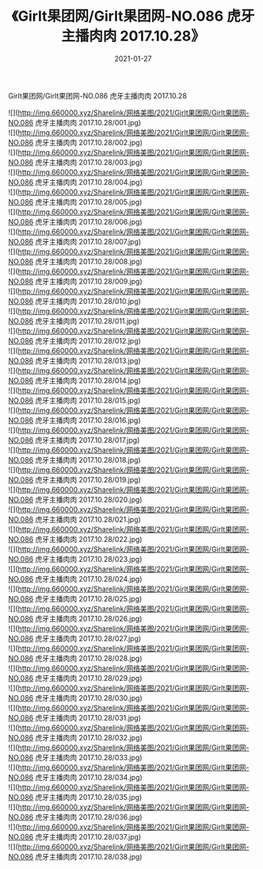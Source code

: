﻿---
layout: post
title:  《Girlt果团网/Girlt果团网-NO.086 虎牙主播肉肉 2017.10.28》
date:   2021-01-27
img: http://img.660000.xyz/Sharelink/网络美图/2021/Girlt果团网/Girlt果团网-NO.086 虎牙主播肉肉 2017.10.28/000.jpg
categories: [美女, 清纯, 唯美]
---

Girlt果团网/Girlt果团网-NO.086 虎牙主播肉肉 2017.10.28

 ![](http://img.660000.xyz/Sharelink/网络美图/2021/Girlt果团网/Girlt果团网-NO.086 虎牙主播肉肉 2017.10.28/001.jpg) <br>![](http://img.660000.xyz/Sharelink/网络美图/2021/Girlt果团网/Girlt果团网-NO.086 虎牙主播肉肉 2017.10.28/002.jpg) <br>![](http://img.660000.xyz/Sharelink/网络美图/2021/Girlt果团网/Girlt果团网-NO.086 虎牙主播肉肉 2017.10.28/003.jpg) <br>![](http://img.660000.xyz/Sharelink/网络美图/2021/Girlt果团网/Girlt果团网-NO.086 虎牙主播肉肉 2017.10.28/004.jpg) <br>![](http://img.660000.xyz/Sharelink/网络美图/2021/Girlt果团网/Girlt果团网-NO.086 虎牙主播肉肉 2017.10.28/005.jpg) <br>![](http://img.660000.xyz/Sharelink/网络美图/2021/Girlt果团网/Girlt果团网-NO.086 虎牙主播肉肉 2017.10.28/006.jpg) <br>![](http://img.660000.xyz/Sharelink/网络美图/2021/Girlt果团网/Girlt果团网-NO.086 虎牙主播肉肉 2017.10.28/007.jpg) <br>![](http://img.660000.xyz/Sharelink/网络美图/2021/Girlt果团网/Girlt果团网-NO.086 虎牙主播肉肉 2017.10.28/008.jpg) <br>![](http://img.660000.xyz/Sharelink/网络美图/2021/Girlt果团网/Girlt果团网-NO.086 虎牙主播肉肉 2017.10.28/009.jpg) <br>![](http://img.660000.xyz/Sharelink/网络美图/2021/Girlt果团网/Girlt果团网-NO.086 虎牙主播肉肉 2017.10.28/010.jpg) <br>![](http://img.660000.xyz/Sharelink/网络美图/2021/Girlt果团网/Girlt果团网-NO.086 虎牙主播肉肉 2017.10.28/011.jpg) <br>![](http://img.660000.xyz/Sharelink/网络美图/2021/Girlt果团网/Girlt果团网-NO.086 虎牙主播肉肉 2017.10.28/012.jpg) <br>![](http://img.660000.xyz/Sharelink/网络美图/2021/Girlt果团网/Girlt果团网-NO.086 虎牙主播肉肉 2017.10.28/013.jpg) <br>![](http://img.660000.xyz/Sharelink/网络美图/2021/Girlt果团网/Girlt果团网-NO.086 虎牙主播肉肉 2017.10.28/014.jpg) <br>![](http://img.660000.xyz/Sharelink/网络美图/2021/Girlt果团网/Girlt果团网-NO.086 虎牙主播肉肉 2017.10.28/015.jpg) <br>![](http://img.660000.xyz/Sharelink/网络美图/2021/Girlt果团网/Girlt果团网-NO.086 虎牙主播肉肉 2017.10.28/016.jpg) <br>![](http://img.660000.xyz/Sharelink/网络美图/2021/Girlt果团网/Girlt果团网-NO.086 虎牙主播肉肉 2017.10.28/017.jpg) <br>![](http://img.660000.xyz/Sharelink/网络美图/2021/Girlt果团网/Girlt果团网-NO.086 虎牙主播肉肉 2017.10.28/018.jpg) <br>![](http://img.660000.xyz/Sharelink/网络美图/2021/Girlt果团网/Girlt果团网-NO.086 虎牙主播肉肉 2017.10.28/019.jpg) <br>![](http://img.660000.xyz/Sharelink/网络美图/2021/Girlt果团网/Girlt果团网-NO.086 虎牙主播肉肉 2017.10.28/020.jpg) <br>![](http://img.660000.xyz/Sharelink/网络美图/2021/Girlt果团网/Girlt果团网-NO.086 虎牙主播肉肉 2017.10.28/021.jpg) <br>![](http://img.660000.xyz/Sharelink/网络美图/2021/Girlt果团网/Girlt果团网-NO.086 虎牙主播肉肉 2017.10.28/022.jpg) <br>![](http://img.660000.xyz/Sharelink/网络美图/2021/Girlt果团网/Girlt果团网-NO.086 虎牙主播肉肉 2017.10.28/023.jpg) <br>![](http://img.660000.xyz/Sharelink/网络美图/2021/Girlt果团网/Girlt果团网-NO.086 虎牙主播肉肉 2017.10.28/024.jpg) <br>![](http://img.660000.xyz/Sharelink/网络美图/2021/Girlt果团网/Girlt果团网-NO.086 虎牙主播肉肉 2017.10.28/025.jpg) <br>![](http://img.660000.xyz/Sharelink/网络美图/2021/Girlt果团网/Girlt果团网-NO.086 虎牙主播肉肉 2017.10.28/026.jpg) <br>![](http://img.660000.xyz/Sharelink/网络美图/2021/Girlt果团网/Girlt果团网-NO.086 虎牙主播肉肉 2017.10.28/027.jpg) <br>![](http://img.660000.xyz/Sharelink/网络美图/2021/Girlt果团网/Girlt果团网-NO.086 虎牙主播肉肉 2017.10.28/028.jpg) <br>![](http://img.660000.xyz/Sharelink/网络美图/2021/Girlt果团网/Girlt果团网-NO.086 虎牙主播肉肉 2017.10.28/029.jpg) <br>![](http://img.660000.xyz/Sharelink/网络美图/2021/Girlt果团网/Girlt果团网-NO.086 虎牙主播肉肉 2017.10.28/030.jpg) <br>![](http://img.660000.xyz/Sharelink/网络美图/2021/Girlt果团网/Girlt果团网-NO.086 虎牙主播肉肉 2017.10.28/031.jpg) <br>![](http://img.660000.xyz/Sharelink/网络美图/2021/Girlt果团网/Girlt果团网-NO.086 虎牙主播肉肉 2017.10.28/032.jpg) <br>![](http://img.660000.xyz/Sharelink/网络美图/2021/Girlt果团网/Girlt果团网-NO.086 虎牙主播肉肉 2017.10.28/033.jpg) <br>![](http://img.660000.xyz/Sharelink/网络美图/2021/Girlt果团网/Girlt果团网-NO.086 虎牙主播肉肉 2017.10.28/034.jpg) <br>![](http://img.660000.xyz/Sharelink/网络美图/2021/Girlt果团网/Girlt果团网-NO.086 虎牙主播肉肉 2017.10.28/035.jpg) <br>![](http://img.660000.xyz/Sharelink/网络美图/2021/Girlt果团网/Girlt果团网-NO.086 虎牙主播肉肉 2017.10.28/036.jpg) <br>![](http://img.660000.xyz/Sharelink/网络美图/2021/Girlt果团网/Girlt果团网-NO.086 虎牙主播肉肉 2017.10.28/037.jpg) <br>![](http://img.660000.xyz/Sharelink/网络美图/2021/Girlt果团网/Girlt果团网-NO.086 虎牙主播肉肉 2017.10.28/038.jpg) <br>
